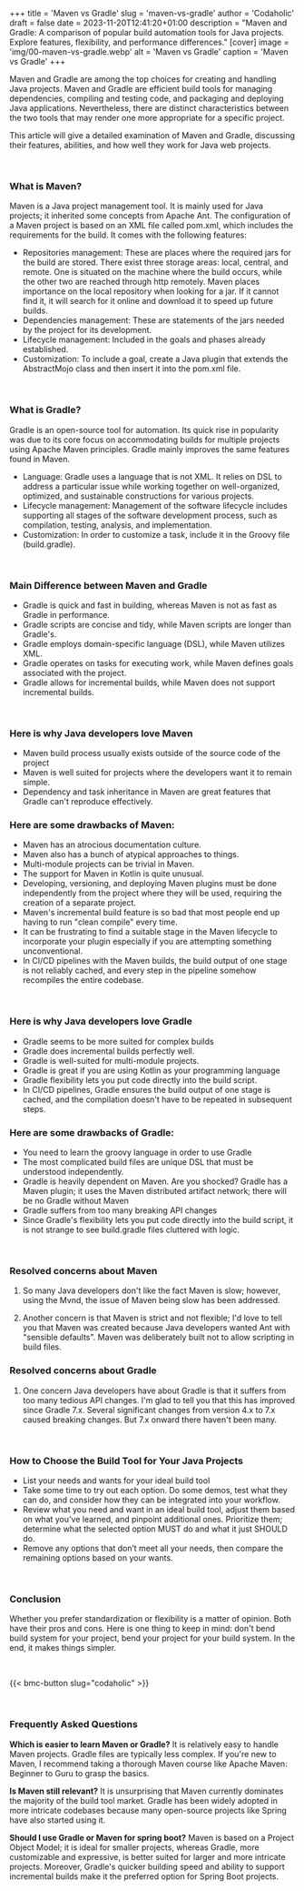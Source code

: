 +++
title = 'Maven vs Gradle'
slug = 'maven-vs-gradle'
author = 'Codaholic'
draft = false
date = 2023-11-20T12:41:20+01:00
description = "Maven and Gradle: A comparison of popular build automation tools for Java projects. Explore features, flexibility, and performance differences."
[cover]
image = 'img/00-maven-vs-gradle.webp'
alt = 'Maven vs Gradle'
caption = 'Maven vs Gradle'
+++

Maven and Gradle are among the top choices for creating and handling Java projects. Maven and Gradle are efficient build tools for managing dependencies, compiling and testing code, and packaging and deploying Java applications. Nevertheless, there are distinct characteristics between the two tools that may render one more appropriate for a specific project.

This article will give a detailed examination of Maven and Gradle, discussing their features, abilities, and how well they work for Java web projects.

<br/>

### What is Maven?
Maven is a Java project management tool. It is mainly used for Java projects; it inherited some concepts from Apache Ant.
The configuration of a Maven project is based on an XML file called pom.xml, which includes the requirements for the build.
It comes with the following features:
- Repositories management: These are places where the required jars for the build are stored. There exist three storage areas: local, central, and remote. One is situated on the machine where the build occurs, while the other two are reached through http remotely. Maven places importance on the local repository when looking for a jar. If it cannot find it, it will search for it online and download it to speed up future builds.
- Dependencies management: These are statements of the jars needed by the project for its development.
- Lifecycle management: Included in the goals and phases already established.
- Customization: To include a goal, create a Java plugin that extends the AbstractMojo class and then insert it into the pom.xml file.

<br/>


### What is Gradle?
Gradle is an open-source tool for automation. Its quick rise in popularity was due to its core focus on accommodating builds for multiple projects using Apache Maven principles.
Gradle mainly improves the same features found in Maven.
- Language: Gradle uses a language that is not XML. It relies on DSL to address a particular issue while working together on well-organized, optimized, and sustainable constructions for various projects.
- Lifecycle management: Management of the software lifecycle includes supporting all stages of the software development process, such as compilation, testing, analysis, and implementation.
- Customization: In order to customize a task, include it in the Groovy file (build.gradle).

<br/>

### Main Difference between Maven and Gradle
- Gradle is quick and fast in building, whereas Maven is not as fast as Gradle in performance.
- Gradle scripts are concise and tidy, while Maven scripts are longer than Gradle's.
- Gradle employs domain-specific language (DSL), while Maven utilizes XML.
- Gradle operates on tasks for executing work, while Maven defines goals associated with the project.
- Gradle allows for incremental builds, while Maven does not support incremental builds.

<br/>

### Here is why Java developers love Maven
- Maven build process usually exists outside of the source code of the project
- Maven is well suited for projects where the developers want it to remain simple.
- Dependency and task inheritance in Maven are great features that Gradle can't reproduce effectively.

### Here are some drawbacks of Maven:
- Maven has an atrocious documentation culture.
- Maven also has a bunch of atypical approaches to things.
- Multi-module projects can be trivial in Maven.
- The support for Maven in Kotlin is quite unusual.
- Developing, versioning, and deploying Maven plugins must be done independently from the project where they will be used, requiring the creation of a separate project.
- Maven's incremental build feature is so bad that most people end up having to run "clean compile" every time.
- It can be frustrating to find a suitable stage in the Maven lifecycle to incorporate your plugin especially if you are attempting something unconventional.
- In CI/CD pipelines with the Maven builds, the build output of one stage is not reliably cached, and every step in the pipeline somehow recompiles the entire codebase.

<br/>

### Here is why Java developers love Gradle
- Gradle seems to be more suited for complex builds
- Gradle does incremental builds perfectly well.
- Gradle is well-suited for multi-module projects.
- Gradle is great if you are using Kotlin as your programming language
- Gradle flexibility lets you put code directly into the build script.
- In CI/CD pipelines, Gradle ensures the build output of one stage is cached, and the compilation doesn't have to be repeated in subsequent steps.


### Here are some drawbacks of Gradle:
- You need to learn the groovy language in order to use Gradle
- The most complicated build files are unique DSL that must be understood independently.
- Gradle is heavily dependent on Maven. Are you shocked? Gradle has a Maven plugin; it uses the Maven distributed artifact network; there will be no Gradle without Maven
- Gradle suffers from too many breaking API changes
- Since Gradle's flexibility lets you put code directly into the build script, it is not strange to see build.gradle files cluttered with logic.

<br/>

### Resolved concerns about Maven
1. So many Java developers don't like the fact Maven is slow; however, using the Mvnd, the issue of Maven being slow has been addressed.

2. Another concern is that Maven is strict and not flexible; I'd love to tell you that Maven was created because Java developers wanted Ant with "sensible defaults". Maven was deliberately built not to allow scripting in build files.


### Resolved concerns about Gradle
1. One concern Java developers have about Gradle is that it suffers from too many tedious API changes. I'm glad to tell you that this has improved since Gradle 7.x. Several significant changes from version 4.x to 7.x caused breaking changes. But 7.x onward there haven't been many.

<br/>

### How to Choose the Build Tool for Your Java Projects
- List your needs and wants for your ideal build tool
- Take some time to try out each option. Do some demos, test what they can do, and consider how they can be integrated into your workflow.
- Review what you need and want in an ideal build tool, adjust them based on what you’ve learned, and pinpoint additional ones. Prioritize them; determine what the selected option MUST do and what it just SHOULD do.
- Remove any options that don’t meet all your needs, then compare the remaining options based on your wants.

<br/>

### Conclusion
Whether you prefer standardization or flexibility is a matter of opinion. Both have their pros and cons. Here is one thing to keep in mind: don't bend build system for your project, bend your project for your build system. In the end, it makes things simpler.

<br/>

{{< bmc-button slug="codaholic" >}}

<br/>

### Frequently Asked Questions
**Which is easier to learn Maven or Gradle?**
It is relatively easy to handle Maven projects. Gradle files are typically less complex. If you're new to Maven, I recommend taking a thorough Maven course like Apache Maven: Beginner to Guru to grasp the basics.

**Is Maven still relevant?**
It is unsurprising that Maven currently dominates the majority of the build tool market. Gradle has been widely adopted in more intricate codebases because many open-source projects like Spring have also started using it.

**Should I use Gradle or Maven for spring boot?**
Maven is based on a Project Object Model; it is ideal for smaller projects, whereas Gradle, more customizable and expressive, is better suited for larger and more intricate projects. Moreover, Gradle's quicker building speed and ability to support incremental builds make it the preferred option for Spring Boot projects.

